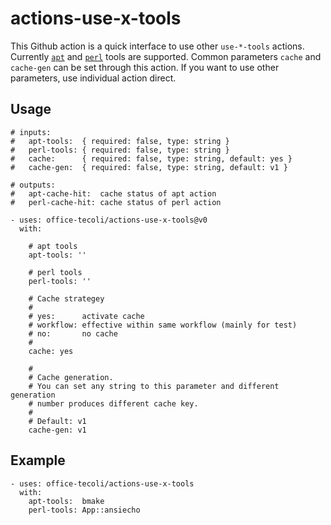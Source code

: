 # actions-use-x-tools

This Github action is a quick interface to use other `use-*-tools`
actions.  Currently
[`apt`](https://github.com/office-tecoli/actions-use-apt-tools) and
[`perl`](https://github.com/office-tecoli/actions-use-perl-tools)
tools are supported.  Common parameters `cache` and `cache-gen` can be
set through this action.  If you want to use other parameters, use
individual action direct.

## Usage

```
# inputs:
#   apt-tools:  { required: false, type: string }
#   perl-tools: { required: false, type: string }
#   cache:      { required: false, type: string, default: yes }
#   cache-gen:  { required: false, type: string, default: v1 }

# outputs:
#   apt-cache-hit:  cache status of apt action
#   perl-cache-hit: cache status of perl action

- uses: office-tecoli/actions-use-x-tools@v0
  with:

    # apt tools
    apt-tools: ''

    # perl tools
    perl-tools: ''

    # Cache strategey
    #
    # yes:      activate cache
    # workflow: effective within same workflow (mainly for test)
    # no:       no cache
    #
    cache: yes

    #
    # Cache generation.
    # You can set any string to this parameter and different generation
    # number produces different cache key.
    #
    # Default: v1
    cache-gen: v1

```

## Example

```
- uses: office-tecoli/actions-use-x-tools
  with:
    apt-tools:  bmake
    perl-tools: App::ansiecho
```
